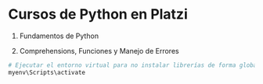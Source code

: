 # Cursos de Python en Platzi

1. Fundamentos de Python

2. Comprehensions, Funciones y Manejo de Errores

```sh
# Ejecutar el entorno virtual para no instalar librerías de forma global
myenv\Scripts\activate
```
